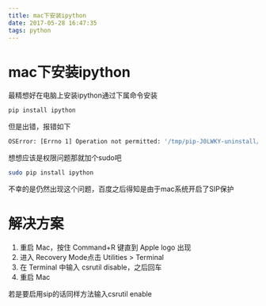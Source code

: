 ```yaml
---
title: mac下安装ipython
date: 2017-05-28 16:47:35
tags: python
---
```

# mac下安装ipython
最精想好在电脑上安装ipython通过下属命令安装
```bash
pip install ipython
```
但是出错，报错如下
```bash
OSError: [Errno 1] Operation not permitted: '/tmp/pip-J0LWKY-uninstall/System/Library/Frameworks/Python.framework/Versions/2.7/Extras/lib/python/six-1.4.1-py2.7.egg-info'
```
想想应该是权限问题那就加个sudo吧
```bash
sudo pip install ipython
```
不幸的是仍然出现这个问题，百度之后得知是由于mac系统开启了SIP保护

# 解决方案
1. 重启 Mac，按住 Command+R 键直到 Apple logo 出现
2. 进入 Recovery Mode点击 Utilities > Terminal
3. 在 Terminal 中输入 csrutil disable，之后回车
4. 重启 Mac

若是要启用sip的话同样方法输入csrutil enable

